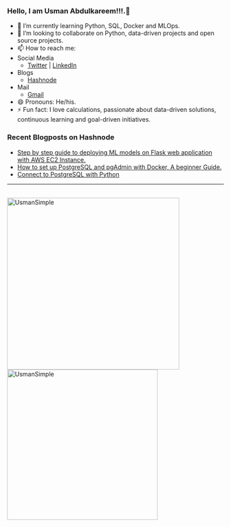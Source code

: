 ### Hello, I am Usman Abdulkareem!!!.👋

- 🌱 I’m currently learning Python, SQL, Docker and MLOps.
- 👯 I’m looking to collaborate on Python, data-driven projects and open source projects.
- 📫 How to reach me: 
 - Social Media
 	  - [Twitter](https://twitter.com/Usman_186168) | [LinkedIn](https://www.linkedin.com/in/usman-abdulkareem/)
 - Blogs
    - [Hashnode](https://https://usman186168.hashnode.dev/)
 - Mail
    - [Gmail](uabdulkareem243@gmail.com)
- 😄 Pronouns: He/his.
- ⚡ Fun fact: I love calculations, passionate about data-driven solutions, continuous learning and goal-driven initiatives.

### Recent Blogposts on Hashnode 
- [Step by step guide to deploying ML models on Flask web application with AWS EC2 Instance.](https://usman186168.hashnode.dev/step-by-step-guide-to-deploying-ml-models-on-flask-web-application-with-aws-ec2-instance)
- [How to set up PostgreSQL and pgAdmin with Docker, A beginner Guide.](https://usman186168.hashnode.dev/how-to-set-up-postgresql-and-pgadmin-with-docker-a-beginner-guide)
- [Connect to PostgreSQL with Python](https://usman186168.hashnode.dev/connect-to-postgresql-with-python)

<hr>
<br>
<div >
    <img align="left" src="https://github-readme-stats.vercel.app/api?username=UsmanSimple&count_private=true&show_icons=true&theme=radical"  width="400px" alt="UsmanSimple">
    &nbsp;&nbsp;
    &nbsp;&nbsp;
    <img align="center" src="https://github-readme-stats.vercel.app/api/top-langs/?username=UsmanSimple&layout=compact&theme=radical"  width="350px" alt="UsmanSimple">
</div>
